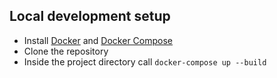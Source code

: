 ## Local development setup

- Install [Docker](https://docs.docker.com/get-docker/) and [Docker Compose](https://docs.docker.com/compose/install/)
- Clone the repository
- Inside the project directory call `docker-compose up --build`